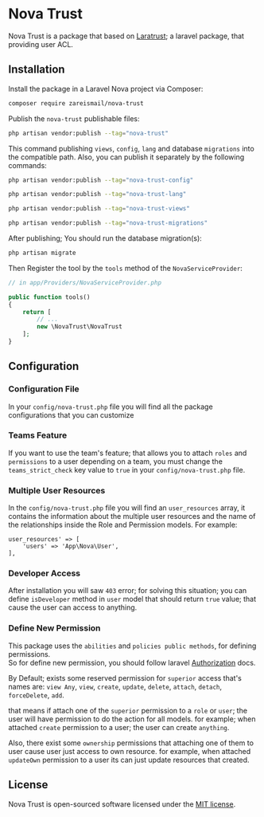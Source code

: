 # Nova Trust

Nova Trust is a package that based on [Laratrust](https://laratrust.santigarcor.me); a laravel package, that providing user ACL. 

## Installation

Install the package in a Laravel Nova project via Composer:

```bash
composer require zareismail/nova-trust
```

Publish the `nova-trust` publishable files:

```bash
php artisan vendor:publish --tag="nova-trust"  
```
This command publishing `views`, `config`, `lang` and database `migrations` into the compatible path.
Also, you can publish it separately by the following commands:

```bash
php artisan vendor:publish --tag="nova-trust-config"  
```

```bash
php artisan vendor:publish --tag="nova-trust-lang"  
```

```bash
php artisan vendor:publish --tag="nova-trust-views"  
```

```bash
php artisan vendor:publish --tag="nova-trust-migrations"  
```

After publishing; You should run the database migration(s):

```bash 
php artisan migrate
```

Then Register the tool by  the `tools` method of the `NovaServiceProvider`:

```php
// in app/Providers/NovaServiceProvider.php

public function tools()
{
    return [
        // ...
        new \NovaTrust\NovaTrust
    ];
}
```
 
## Configuration

### Configuration File
In your `config/nova-trust.php` file you will find all the package configurations that you can customize 

### Teams Feature 
If you want to use the team's feature; that allows you to attach `roles` and `permissions` to a user depending on a team, you must change the `teams_strict_check` key value to `true` in your `config/nova-trust.php` file.

### Multiple User Resources
In the `config/nova-trust.php` file you will find an `user_resources` array, it contains the information about the multiple user resources and the name of the relationships inside the Role and Permission models. For example:
```'
user_resources' => [
    'users' => 'App\Nova\User',
],
```
### Developer Access
After installation you will saw `403` error; for solving this situation; you can define `isDeveloper` method in `user` model that should return `true` value; that cause the user can access to anything.

### Define New Permission
This package uses the `abilities` and `policies public methods`, for defining permissions.   
So for define new permission, you should follow laravel [Authorization](https://laravel.com/docs/5.8/authorization) docs.

By Default; exists some reserved permission for `superior` access that's names are:
 `view Any`, `view`, `create`, `update`, `delete`, `attach`, `detach`, `forceDelete`, `add`.

that means if attach one of the `superior` permission to a `role` or `user`; the user will have permission to do the action for all models. 
for example;  when attached `create` permission to a user; the user can create `anything`.

Also, there exist some `ownership` permissions that attaching one of them to user cause user just access to own resource. for example, when attached `updateOwn` permission to a user its can just update resources that created.
 
## License

Nova Trust is open-sourced software licensed under the [MIT license](LICENSE.md).
